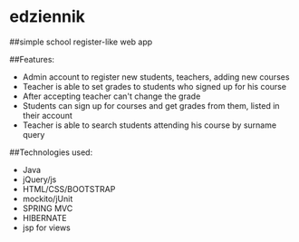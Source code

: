 # edziennik
##simple  school register-like  web app

##Features: 
- Admin account to register new students, teachers, adding new courses
- Teacher is able to set grades to students who signed up for his course
- After accepting teacher can't change the grade
- Students can sign up for courses and get grades from them, listed in their account
- Teacher is able to search students attending his course by surname query

##Technologies used:
- Java
- jQuery/js
- HTML/CSS/BOOTSTRAP
- mockito/jUnit
- SPRING MVC
- HIBERNATE
- jsp for views
